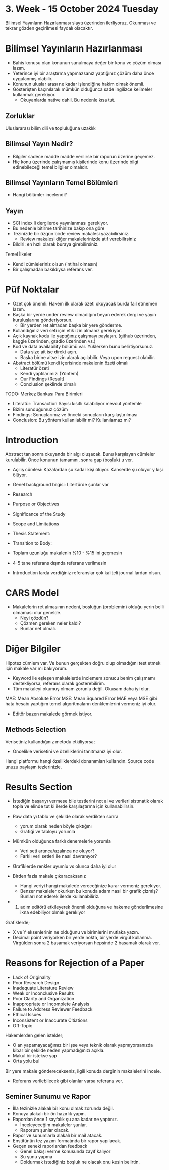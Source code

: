 # 3. Week - 15 October 2024 Tuesday

Bilimsel Yayınların Hazırlanması slaytı üzerinden ilerliyoruz. Okunması ve tekrar gözden geçirilmesi faydalı olacaktır.

# Bilimsel Yayınların Hazırlanması
* Bahis konusu olan konunun sunulmaya değer bir konu ve çözüm olması lazım.
* Yeterince iyi bir araştırma yapmazsanız yaptığınız çözüm daha önce uygulanmış olabilir.
* Konunun uluslar arası ne kadar işlendiğine hakim olmak önemli.
* Gösterişten kaçınılarak mümkün olduğunca sade ingilizce kelimeler kullanmak gerekiyor.
  * Okuyanlarda native dahil. Bu nedenle kısa tut.

## Zorluklar
Uluslararası bilim dili ve topluluğuna uzaklık

## Bilimsel Yayın Nedir?
* Bilgiler sadece madde madde verilirse bir raporun üzerine geçemez.
* Hiç konu üzerinde çalışmamış kişilerinde konu üzerinde bilgi edinebileceği temel bilgiler olmalıdır.

## Bilimsel Yayınların Temel Bölümleri
* Hangi bölümler incelendi? 

## Yayın
* SCI index li dergilerde yayınlanması gerekiyor.
* Bu nedenle bitirme tarihinize bakıp ona göre 
* Tezinizde bir özgün birde review makalesi yazabilirsiniz.
  * Review makalesi diğer makalelerinizde atıf verebilirsiniz
* Bildiri: en hızlı olarak buraya girebilirsiniz.

Temel İlkeler
* Kendi cümleleriniz olsun (intihal olmasın)
* Bir çalışmadan bakıldıysa referans ver.

# Püf Noktalar
* Özet çok önemli: Hakem ilk olarak özeti okuyacak burda fail etmemen lazım.
* Başka bir yerde under review olmadığını beyan ederek dergi ve yayın kuruluşlarına gönderiyorsun.
  * Bir yerden ret almadan başka bir yere gönderme.
* Kullandığınız veri seti için etik izin almanız gerekiyor.
* Açık kaynak kodu ile yaptığınız çalışmayı paylaşın. (github üzerinden, kaggle üzerinden, gradio üzerinden vs.)
* Kod ve data availability bölümü var. Yüklerken bunu belirtiyorsunuz.
  * Data size ait ise direkt açın. 
  * Başka birine aitse izin alarak açılabilir. Veya upon request olabilir.
* Abstract bölümü kendi içerisinde makalenin özeti olmalı
  * Literatür özeti
  * Kendi yaptılarımızı (Yöntem)
  * Our Findings (Result)
  * Conclusion
şeklinde olmalı


TODO: Merkez Bankası Para Birimleri
* Literatür: Transaction Sayısı kısıtlı kalabiliyor mevcut yöntemle
* Bizim sunduğumuz çözüm
* Findings: Sonuçlarımız ve önceki sonuçların karşılaştırılması
* Conclusion: Bu yöntem kullanılabilir mi? Kullanılamaz mı?

# Introduction
Abstract tan sonra okuyanda bir algı oluşacak. Bunu karşılayan cümleler kurulabilir.
Önce konunun tamamını, sonra gap (boşluk) u ver.

* Açılış cümlesi: Kazalardan şu kadar kişi ölüyor. Kanserde şu oluyor y kişi ölüyor.
* Genel background bilgisi: Litertürde şunlar var
* Research
* Purpose or Objectives
* Significance of the Study
* Scope and Limitations
* Thesis Statement: 
* Transition to Body:

* Toplam uzunluğu makalenin %10 - %15 ini geçmesin
* 4-5 tane referans dışında referans verilmesin
* Introduction larda verdiğiniz referanslar çok kaliteli journal lardan olsun.

# CARS Model
* Makalelerin ret almasının nedeni, boşluğun (problemin) olduğu yerin belli olmaması olur genelde.
  * Neyi çözdün?
  * Çözmen gereken neler kaldı?
  * Bunlar net olmalı.

# Diğer Bilgiler
Hipotez cümlem var. Ve bunun gerçekten doğru olup olmadığını test etmek için makale var mı bakıyorum. 
* Keyword ile eşleşen makalelerde inclemem sonucu benim çalışmamı destekliyorsa, referans olarak gösterebilirim.
* Tüm makaleyi okumuş olmam zorunlu değil. Okusam daha iyi olur.

MAE: Mean Absolute Error
MSE: Mean Squared Error
MAE veya MSE gibi hata hesabı yaptığım temel algoritmaların denklemlerini vermeniz iyi olur.
* Editör bazen makalede görmek istiyor.

## Methods Selection
Verisetiniz kullandığınız metodu etkiliyorsa;
* Öncelikle verisetini ve özelliklerini tanıtmanız iyi olur.

Hangi platformu hangi özelliklerdeki donanımları kullandın.
Source code unuzu paylaşın tezlerinizle.

# Results Section

* İstediğin başarıyı vermese bile testlerini not al ve verileri sistmatik olarak topla ve elinde tut ki ilerde karşılaştırma için kullanabilirsin.
* Raw data yı tablo ve şekilde olarak verdikten sonra
  * yorum olarak neden böyle çıktığını
  * Grafiği ve tabloyu yorumla
* Mümkün olduğunca farklı denemelerle yorumla
  * Veri seti artınca/azalınca ne oluyor?
  * Farklı veri setleri ile nasıl davranıyor?
* Grafiklerde renkler uyumlu vs olunca daha iyi olur

* Birden fazla makale çıkaracaksanız
  * Hangi veriyi hangi makalede vereceğinize karar vermeniz gerekiyor.
  * Benzer makaleler okurken bu konuda adam nasıl bir grafik çizmiş? Bunları not ederek ilerde kullanabiliriz.


* 1. adım editörü etkileyerek önemli olduğuna ve hakeme gönderilmesine ikna edebiliyor olmak gerekiyor

Grafiklerde;
* X ve Y eksenlerinin ne olduğunu ve birimlerini mutlaka yazın.
* Decimal point veriyorken bir yerde nokta, bir yerde virgül kullanma. Virgülden sonra 2 basamak veriyorsan hepsinde 2 basamak olarak ver.

# Reasons for Rejection of a Paper
* Lack of Originality
* Poor Research Design
* Inadequate Literature Review
* Weak or Inconclusive Results
* Poor Clarity and Organization
* Inappropriate or Incomplete Analysis
* Failure to Address Reviewer Feedback
* Ethical Issues
* Inconsistent or Inaccurate Citiations
* Off-Topic

Hakemlerden gelen istekler;
* O an yapamayacağımız bir işse veya teknik olarak yapmıyorsanızda kibar bir şekilde neden yapmadığınızı açıkla.
* Makul bir istekse yap
* Orta yolu bul

Bir yere makale gönderecekseniz, ilgili konuda derginin makalelerini incele.
* Referans verilebilecek gibi olanlar varsa referans ver.

## Seminer Sunumu ve Rapor
* İlla tezinizle alakalı bir konu olmak zorunda değil.
* Konuya alakalı bir ön hazırlık yapın.
* Rapordan önce 1 sayfalık şu ana kadar ne yaptınız.
  * İnceleyeceğim makaleler şunlar.
  * Raporum şunlar olacak.
* Rapor ve sunumlarla alakalı bir mail atacak.
* Enstitünün tez yazım formatında bir rapor yapılacak.
* Geçen seneki raporlardan feedback
  * Genel bakışı verme konusunda zayıf kalıyor
  * Şu şunu yapma
  * Doldurmak istediğiniz boşluk ne olacak onu kesin belirtin.
